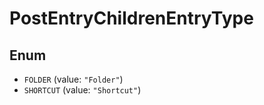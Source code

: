 # PostEntryChildrenEntryType

## Enum

* `FOLDER` (value: `"Folder"`)
* `SHORTCUT` (value: `"Shortcut"`)
